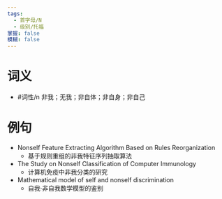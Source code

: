 ```yaml
---
tags:
  - 首字母/N
  - 级别/托福
掌握: false
模糊: false
---
```

# 词义
- #词性/n  非我；无我；非自体；非自身；非自己
# 例句
- Nonself Feature Extracting Algorithm Based on Rules Reorganization
	- 基于规则重组的非我特征序列抽取算法
- The Study on Nonself Classification of Computer Immunology
	- 计算机免疫中非我分类的研究
- Mathematical model of self and nonself discrimination
	- 自我·非自我数学模型的鉴别
